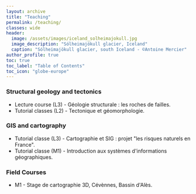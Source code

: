 ```yaml
---
layout: archive
title: "Teaching"
permalink: /teaching/
classes: wide
header:
  image: /assets/images/iceland_solheimajokull.jpg
  image_description: "Sólheimajökull glacier, Iceland"
  caption: "Sólheimajökull glacier, south Iceland - ©Antoine Mercier"
author_profile: true
toc: true
toc_label: "Table of Contents"
toc_icon: "globe-europe"
---
```

### Structural geology and tectonics
* Lecture course (L3) - Géologie structurale : les roches de failles.
* Tutorial classes (L2) - Tectonique et géomorphologie.

### GIS and cartography
* Tutorial classe (L3) - Cartographie et SIG : projet "les risques naturels en France".
* Tutorial classe (M1) - Introduction aux systèmes d'informations géographiques.

### Field Courses
* M1 - Stage de cartographie 3D, Cévènnes, Bassin d'Alès.
